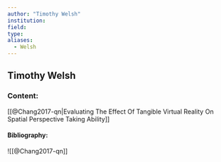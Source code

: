 ```yaml
---
author: "Timothy Welsh"
institution:
field:
type:
aliases:
  - Welsh
---
```


## Timothy Welsh

### Content:
[[@Chang2017-qn|Evaluating The Effect Of Tangible Virtual Reality On Spatial Perspective Taking Ability]]

#### Bibliography:

![[@Chang2017-qn]]